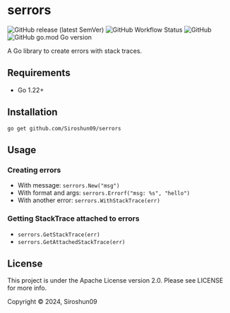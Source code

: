# serrors

![GitHub release (latest SemVer)](https://img.shields.io/github/v/release/Siroshun09/serrors)
![GitHub Workflow Status](https://img.shields.io/github/actions/workflow/status/Siroshun09/serrors/ci.yml?branch=main)
![GitHub](https://img.shields.io/github/license/Siroshun09/serrors)
![GitHub go.mod Go version](https://img.shields.io/github/go-mod/go-version/Siroshun09/serrors)

A Go library to create errors with stack traces.

## Requirements

- Go 1.22+

## Installation

```shell
go get github.com/Siroshun09/serrors
```

## Usage

### Creating errors

- With message: `serrors.New("msg")`
- With format and args: `serrors.Errorf("msg: %s", "hello")`
- With another error: `serrors.WithStackTrace(err)`

### Getting StackTrace attached to errors

- `serrors.GetStackTrace(err)`
- `serrors.GetAttachedStackTrace(err)` 

## License

This project is under the Apache License version 2.0. Please see LICENSE for more info.

Copyright © 2024, Siroshun09
